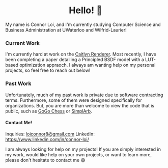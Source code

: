 <h1 align="center">Hello! 👋</h1>

My name is Connor Loi, and I'm currently studying Computer Science and Business Administration at UWaterloo and Wilfrid-Laurier!

### Current Work
I'm currently hard at work on the [Caitlyn Renderer](https://github.com/cypraeno/caitlyn). Most recently, I have been completing a paper detailing a Principled BSDF model with a LUT-based optimization appraoch. 
I always am wanting help on my personal projects, so feel free to reach out below!

### Past Work
Unfortunately, much of my past work is private due to software contracting terms. Furthermore, some of them were designed specifically for organizations. 
But, you are more than welcome to view the code that is public, such as [GoGo Chess](https://github.com/connortbot/gogo-chess) or [SimplArb](https://github.com/connortbot/simplarb).

#### Contact Me!
Inquiries: loiconnor8@gmail.com
LinkedIn: https://www.linkedin.com/in/connor-loi/

I am always looking for help on my projects! If you are simply interested in my work, would like help on your own projects, or want to learn more, please don't hesitate to contact me 😄
